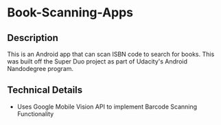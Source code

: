 # Book-Scanning-Apps
Description
----
This is an Android app that can scan ISBN code to search for books. This was built off the Super Duo project as part of Udacity's Android Nandodegree program.

Technical Details
----
- Uses Google Mobile Vision API to implement Barcode Scanning Functionality
